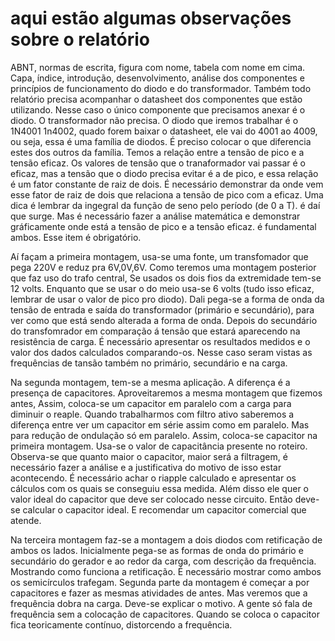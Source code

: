 # aqui estão algumas observações sobre o relatório
ABNT, normas de escrita, figura com nome, tabela com nome em cima. Capa, índice, introdução, desenvolvimento, análise dos componentes e princípios de funcionamento do diodo e do transformador. Também todo relatório precisa acompanhar o datasheet dos componentes que estão utilizando. Nesse caso o único componente que precisamos anexar é o diodo. O transformador não precisa. O diodo que iremos trabalhar é o 1N4001 1n4002, quado forem baixar o datasheet, ele vai do 4001 ao 4009, ou seja, essa é uma família de diodos. É preciso colocar o que diferencia estes dos outros da família. Temos a relação entre a tensão de pico e a tensão eficaz. Os valores de tensão que o tranaformador vai passar é o eficaz, mas a tensão que o diodo precisa evitar é a de pico, e essa relação é um fator constante de raiz de dois. É necessário demonstrar da onde vem esse fator de raiz de dois que relaciona a tensão de pico com a eficaz. Uma dica é lembrar da ingegral da função de seno pelo período (de 0 a T). é daí que surge. Mas é necessário fazer a análise matemática e demonstrar gráficamente onde está a tensão de pico e a tensão eficaz.
é fundamental ambos. Esse item é obrigatório. 

Aí façam a primeira montagem, usa-se uma fonte, um transfomador que pega 220V e reduz pra 6V,0V,6V. Como teremos uma montagem posterior que faz uso do trafo central, Se usados os dois fios da extremidade tem-se 12 volts. Enquanto que se usar o do meio usa-se 6 volts (tudo isso eficaz, lembrar de usar o valor de pico pro diodo). Dali pega-se a forma de onda da tensão de entrada e saída do transformador (primário e secundário), para ver como que está sendo alterada a forma de onda. Depois do secundário do transfomrador em comparação á tensão que estará aparecendo na resistência de carga. É necessário apresentar os resultados medidos e o valor dos dados calculados comparando-os. Nesse caso seram vistas as frequências de tansão também no primário, secundário e na carga. 

Na segunda montagem, tem-se a mesma aplicação. A diferença é a presença de capacitores. Aproveitaremos a mesma montagem que fizemos antes, Assim, coloca-se um capacitor em paralelo com a carga para diminuir o reaple. Quando trabalharmos com filtro ativo saberemos a diferença entre ver um capacitor em série assim como em paralelo. Mas para redução de ondulação só em paralelo. Assim, coloca-se capacitor na primeira montagem. Usa-se o valor de capacitância presente no roteiro. Observa-se que quanto maior o capacitor, maior será a filtragem, é necessário fazer a análise e a justificativa do motivo de isso estar acontecendo. É necessário achar o riapple calculado e apresentar os cálculos com os quais se conseguiu essa medida. Além disso ele quer o valor ideal do capacitor que deve ser colocado nesse circuito. Então deve-se calcular o capacitor ideal. E recomendar um capacitor comercial que atende.

Na terceira montagem faz-se a montagem a dois diodos com retificação de ambos os lados. Inicialmente pega-se as formas de onda do primário e secundário do gerador e ao redor da carga, com descrição da frequência. Mostrando como funciona a retificação. É necessário mostrar como ambos os semicírculos trafegam. Segunda parte da montagem é começar a por capacitores e fazer as mesmas atividades de antes. Mas veremos que a frequência dobra na carga. Deve-se explicar o motivo. A gente só fala de frequência sem a colocação de capacitores. Quando se coloca o capacitor fica teoricamente contínuo, distorcendo a frequência.
